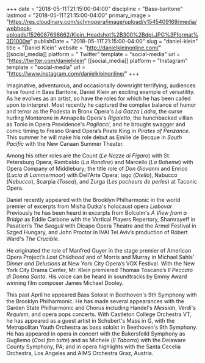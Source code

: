 +++
date = "2018-05-11T21:15:00-04:00"
discipline = "Bass-baritone"
lastmod = "2018-05-11T21:15:00-04:00"
primary_image = "https://res.cloudinary.com/schmopera/image/upload/v1545409169/media/webhook-uploads/1526087698662/Klein_Headshot%2B300%2Bdpi.JPG%3Fformat%3D1000w"
publishDate = "2018-05-11T21:15:00-04:00"
slug = "daniel-klein"
title = "Daniel Klein"
website = "http://danielkleinonline.com/"
[[social_media]]
platform = " Twitter"
template = "social-media"
url = "https://twitter.com/danielklein"
[[social_media]]
platform = "Instagram"
template = "social-media"
url = "https://www.instagram.com/danielkleinonline/"
+++

Imaginative, adventurous, and occasionally downright terrifying, audiences have found in Bass Baritone, Daniel Klein an exciting example of versatility. As he evolves as an artist, so have the roles for which he has been called upon to interpret.  Most recently he captured the complex balance of humor and terror as the Podesta in Bronx Opera's *La Gazza Ladra*, the curse hurling Monterone in Annapolis Opera's *Rigoletto*, the hunchbacked villian as Tonio in Opera Providence's *Pagliacci*, and he brought swagger and comic timing to Fresno Grand Opera’s Pirate King in *Pirates of Penzance*.   This summer he will make his role debut as Emilie de Becque in *South Pacific* with the New Canaan Summer Theater.

Among his other roles are the Count (*Le Nozze di Figaro*) with St. Petersburg Opera; Rambaldo (*La Rondine*) and Marcello (*La Boheme*) with Opera Company of Middlebury; the title role of *Don Giovanni* and Enrico (*Lucia di Lammermoor*) with Dell'Arte Opera;  Iago (*Otello*), Nabucco (*Nabucco*), Scarpia (*Tosca*), and Zurga (*Les pecheurs de perles*) at Taconic Opera.

Daniel recently appeared with the Brooklyn Philharmonic in the world premier of excerpts from Misha Dutka's holocaust opera *Liebovar*.  Previously he has been heard in excerpts from Bolcolm's *A View from a Bridge* as Eddie Carbone with the Vertical Players Repertory, Shamrayeff in Pasatieri’s *The Seagull*  with Dicapo Opera Theatre and the Armel Festival in Szged Hungary, and John Proctor in IVAI Tel Aviv’s production of Robert Ward's *The Crucible*.  

He originated the role of Manfred Guyer in the stage premier of American Opera Project’s *Lost Childhood* and of Morris and Murray in Michael Sahls’ *Dinner and Delusions* at New York City Opera’s VOX Festival. With the New York City Drama Center, Mr. Klein premiered Thomas Toscano’s *Il Peccato di Donna Santa*. His voice can be heard in soundtracks by Emmy Award winning film composer James Michael Dooley.

This past April he appeared Bass Soloist in Beethoven's 9th Symphony with the Brooklyn Philharmonic. He has made several appearances with the Garden State Philharmonic and Chorus including Handel's *Messiah*, Verdi's *Requiem*, and opera pops concerts.   With Castleton College Orchestra VT, he has appeared as a guest artist in Schubert's Mass in G, with the Metropolitan Youth Orchestra as bass soloist in Beethoven's 9th Symphony.  He has appeared in opera in concert with the Bakersfeild Symphony as Gugliemo (*Così fan tutte*) and as Michele (*Il Tabarro*) with the Delaware County Symphony, PA; and in opera highlights with the Santa Cecelia Orchestra, Los Angeles and AIMS Orchestra Graz, Austria.
